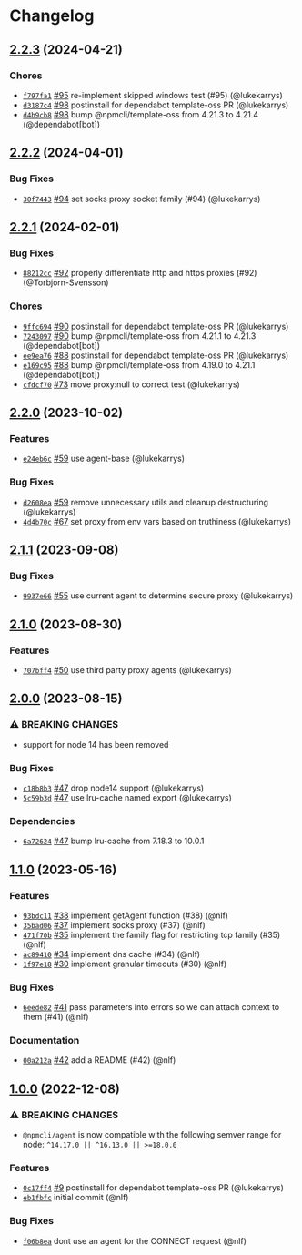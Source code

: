 # Changelog

## [2.2.3](https://github.com/npm/agent/compare/v2.2.2...v2.2.3) (2024-04-21)

### Chores

* [`f797fa1`](https://github.com/npm/agent/commit/f797fa12c19915486b0aa662bfdbcf7824f8054a) [#95](https://github.com/npm/agent/pull/95) re-implement skipped windows test (#95) (@lukekarrys)
* [`d3187c4`](https://github.com/npm/agent/commit/d3187c463f03792de57e08bc9f53302eba362ef1) [#98](https://github.com/npm/agent/pull/98) postinstall for dependabot template-oss PR (@lukekarrys)
* [`d4b9cb8`](https://github.com/npm/agent/commit/d4b9cb8edc4a6e64fe2211d1004565975c50bd46) [#98](https://github.com/npm/agent/pull/98) bump @npmcli/template-oss from 4.21.3 to 4.21.4 (@dependabot[bot])

## [2.2.2](https://github.com/npm/agent/compare/v2.2.1...v2.2.2) (2024-04-01)

### Bug Fixes

* [`30f7443`](https://github.com/npm/agent/commit/30f7443ddf74879a2066ac3fb91d1238a4b1e102) [#94](https://github.com/npm/agent/pull/94) set socks proxy socket family (#94) (@lukekarrys)

## [2.2.1](https://github.com/npm/agent/compare/v2.2.0...v2.2.1) (2024-02-01)

### Bug Fixes

* [`88212cc`](https://github.com/npm/agent/commit/88212ccbfebdc10ec97656e5ffc8415a9aa84de8) [#92](https://github.com/npm/agent/pull/92) properly differentiate http and https proxies (#92) (@Torbjorn-Svensson)

### Chores

* [`9ffc694`](https://github.com/npm/agent/commit/9ffc69422e74024bffc72af68ffa6f9175a2d6b7) [#90](https://github.com/npm/agent/pull/90) postinstall for dependabot template-oss PR (@lukekarrys)
* [`7243097`](https://github.com/npm/agent/commit/7243097fe24986340a9dce49ba7116798b21727b) [#90](https://github.com/npm/agent/pull/90) bump @npmcli/template-oss from 4.21.1 to 4.21.3 (@dependabot[bot])
* [`ee9ea76`](https://github.com/npm/agent/commit/ee9ea767488f553a8c8d72accad494246e937934) [#88](https://github.com/npm/agent/pull/88) postinstall for dependabot template-oss PR (@lukekarrys)
* [`e169c95`](https://github.com/npm/agent/commit/e169c95a01fd7023e9ead948c331a032db3c2c51) [#88](https://github.com/npm/agent/pull/88) bump @npmcli/template-oss from 4.19.0 to 4.21.1 (@dependabot[bot])
* [`cfdcf70`](https://github.com/npm/agent/commit/cfdcf70a47f8b2aff924a00a9bb635a624ee6906) [#73](https://github.com/npm/agent/pull/73) move proxy:null to correct test (@lukekarrys)

## [2.2.0](https://github.com/npm/agent/compare/v2.1.1...v2.2.0) (2023-10-02)

### Features

* [`e24eb6c`](https://github.com/npm/agent/commit/e24eb6c042424e6a83d5fb37a7ff91f7daf6f6f2) [#59](https://github.com/npm/agent/pull/59) use agent-base (@lukekarrys)

### Bug Fixes

* [`d2608ea`](https://github.com/npm/agent/commit/d2608ea5ed6bf973a316c128ecf77601e4254f3e) [#59](https://github.com/npm/agent/pull/59) remove unnecessary utils and cleanup destructuring (@lukekarrys)
* [`4d4b70c`](https://github.com/npm/agent/commit/4d4b70c2a99011909b8f3b58f1e23fcb45cf2ff2) [#67](https://github.com/npm/agent/pull/67) set proxy from env vars based on truthiness (@lukekarrys)

## [2.1.1](https://github.com/npm/agent/compare/v2.1.0...v2.1.1) (2023-09-08)

### Bug Fixes

* [`9937e66`](https://github.com/npm/agent/commit/9937e6602d8448f65f05e17b4d5c2264caeae25e) [#55](https://github.com/npm/agent/pull/55) use current agent to determine secure proxy (@lukekarrys)

## [2.1.0](https://github.com/npm/agent/compare/v2.0.0...v2.1.0) (2023-08-30)

### Features

* [`707bff4`](https://github.com/npm/agent/commit/707bff49da5838c3c803e91c66c4959bc7672a45) [#50](https://github.com/npm/agent/pull/50) use third party proxy agents (@lukekarrys)

## [2.0.0](https://github.com/npm/agent/compare/v1.1.0...v2.0.0) (2023-08-15)

### ⚠️ BREAKING CHANGES

* support for node 14 has been removed

### Bug Fixes

* [`c18b8b3`](https://github.com/npm/agent/commit/c18b8b395faee9e0be78c29bca0d4e85be2424cd) [#47](https://github.com/npm/agent/pull/47) drop node14 support (@lukekarrys)
* [`5c59b3d`](https://github.com/npm/agent/commit/5c59b3df2a86b5ef3debab4c589ebf95f82f1259) [#47](https://github.com/npm/agent/pull/47) use lru-cache named export (@lukekarrys)

### Dependencies

* [`6a72624`](https://github.com/npm/agent/commit/6a72624a419a6aa75167d1c171fcde7cf5677e49) [#47](https://github.com/npm/agent/pull/47) bump lru-cache from 7.18.3 to 10.0.1

## [1.1.0](https://github.com/npm/agent/compare/v1.0.0...v1.1.0) (2023-05-16)

### Features

* [`93bdc11`](https://github.com/npm/agent/commit/93bdc118b3f0b3e627061f7c049aabf066741d8c) [#38](https://github.com/npm/agent/pull/38) implement getAgent function (#38) (@nlf)
* [`35bad06`](https://github.com/npm/agent/commit/35bad06f7bd8f6d3a69cd8e7d6ab7100b2ab2c5e) [#37](https://github.com/npm/agent/pull/37) implement socks proxy (#37) (@nlf)
* [`471f70b`](https://github.com/npm/agent/commit/471f70bed388ce8bbe2154bfc2e749fb55bfbc84) [#35](https://github.com/npm/agent/pull/35) implement the family flag for restricting tcp family (#35) (@nlf)
* [`ac89410`](https://github.com/npm/agent/commit/ac89410bd8b79b130b16c428ec5b2aa2a751c57f) [#34](https://github.com/npm/agent/pull/34) implement dns cache (#34) (@nlf)
* [`1f97e18`](https://github.com/npm/agent/commit/1f97e1800b712d51a0c16b183f64144656db3672) [#30](https://github.com/npm/agent/pull/30) implement granular timeouts (#30) (@nlf)

### Bug Fixes

* [`6eede82`](https://github.com/npm/agent/commit/6eede82b98468172e2f3db2724cc9bce5ae0bd54) [#41](https://github.com/npm/agent/pull/41) pass parameters into errors so we can attach context to them (#41) (@nlf)

### Documentation

* [`00a212a`](https://github.com/npm/agent/commit/00a212a0c3b43652f1331601e53b89b6c1443f11) [#42](https://github.com/npm/agent/pull/42) add a README (#42) (@nlf)

## [1.0.0](https://github.com/npm/agent/compare/v0.0.1...v1.0.0) (2022-12-08)

### ⚠️ BREAKING CHANGES

* `@npmcli/agent` is now compatible with the following semver range for node: `^14.17.0 || ^16.13.0 || >=18.0.0`

### Features

* [`0c17ff4`](https://github.com/npm/agent/commit/0c17ff4730d838769f883323713c00067a4a314b) [#9](https://github.com/npm/agent/pull/9) postinstall for dependabot template-oss PR (@lukekarrys)
* [`eb1fbfc`](https://github.com/npm/agent/commit/eb1fbfc701725664243d46e0f7b7022bec34b2aa) initial commit (@nlf)

### Bug Fixes

* [`f06b8ea`](https://github.com/npm/agent/commit/f06b8ead5d5ad486cd696b07b93858686e7169f7) dont use an agent for the CONNECT request (@nlf)
